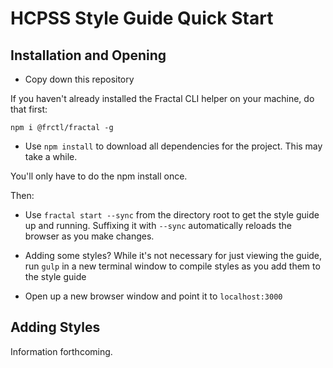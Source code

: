 # HCPSS Style Guide Quick Start

## Installation and Opening

- Copy down this repository

If you haven't already installed the Fractal CLI helper on your machine, do that first:

```shell
npm i @frctl/fractal -g
```

- Use `npm install` to download all dependencies for the project. This may take a while.

You'll only have to do the npm install once.

Then:

- Use `fractal start --sync` from the directory root to get the style guide up and running. Suffixing it with `--sync` automatically reloads the browser as you make changes.

- Adding some styles? While it's not necessary for just viewing the guide, run `gulp` in a new terminal window to compile styles as you add them to the style guide

- Open up a new browser window and point it to `localhost:3000`

## Adding Styles

Information forthcoming.